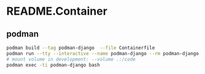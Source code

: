 # README.Container

## podman

```bash
podman build --tag podman-django  --file Containerfile
podman run --tty --interactive --name podman-django --rm podman-django
# mount volume in development: --volume .:/code
podman exec -ti podman-django bash
```

